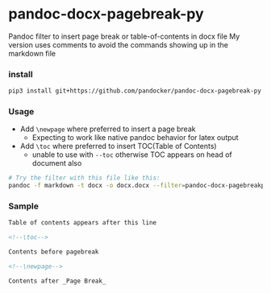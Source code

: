 # pandoc-docx-pagebreak-py

Pandoc filter to insert page break or table-of-contents in docx file
My version uses comments to avoid the commands showing up in the markdown file

### install

```bash
pip3 install git+https://github.com/pandocker/pandoc-docx-pagebreak-py
```

### Usage

- Add `\newpage` where preferred to insert a page break
    - Expecting to work like native pandoc behavior for latex output
- Add `\toc` where preferred to insert TOC(Table of Contents)
    - unable to use with `--toc` otherwise TOC appears on head of document also
<!--
- Add `\newsection` where preferred to insert a section break
    - Only works for docx output
    - It resets page header/footer style to _portrait, US-letter_ sized pages with whatever reference file you used,
    except the last section in the file. **_You will have to fix them to your preference._**
-->

```bash
# Try the filter with this file like this:
pandoc -f markdown -t docx -o docx.docx --filter=pandoc-docx-pagebreakpy README.md
```

### Sample

```markdown
Table of contents appears after this line

<!--\toc-->

Contents before pagebreak

<!--\newpage-->

Contents after _Page Break_
```
